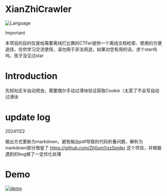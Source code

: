 # XianZhiCrawler

![Language](https://img.shields.io/badge/language-python-blue.svg)

> [!IMPORTANT]
> 本项目的目的仅是给需要离线打比赛的CTFer提供一个离线文档检索、使用的方便途径，仅供学习交流使用，请勿用于非法用途，如果对您有用的话，求个star呜呜，孩子没见过star

# Introduction

先知社区半自动爬虫，需要偶尔手动过滑块验证获取Cookie（太菜了不会写自动过滑块

# update log

20241122

输出方式更新为markdown，避免输出pdf导致的代码折叠问题，解析为markdown部分借鉴了 https://github.com/Zh0um1/xzSpider 这个项目，并根据遇到的bug做了一定优化处理

# Demo

[![demo](https://i.ytimg.com/vi/prxfSq_cxVg/maxresdefault.jpg)](https://youtu.be/prxfSq_cxVg?si=1HfRxytnUvMXrDVI "demo")